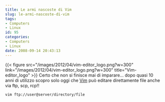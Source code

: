 ```yaml
---
title: Le armi nascoste di Vim
slug: le-armi-nascoste-di-vim
tags:
- Computers
- Linux
id: 95
categories:
- Computers
- Linux
date: 2008-09-14 20:43:13
---
```


{{< figure src="/images/2012/04/vim-editor_logo.png?w=300" link="/images/2012/04/vim-editor_logo.png?w=300" title="Vim-editor_logo" >}} Certo che non si finisce mai di imparare... dopo quasi 10 anni di utilizzo scopro solo oggi che [Vim](http://www.vim.org) può editare direttamente file anche via ftp, scp, rcp!!

`vim ftp://user@server/directory/file`
